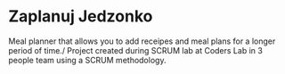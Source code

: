 # Zaplanuj Jedzonko

Meal planner that allows you to add receipes and meal plans for a longer period of time./
Project created during SCRUM lab at Coders Lab in 3 people team using a SCRUM methodology.
